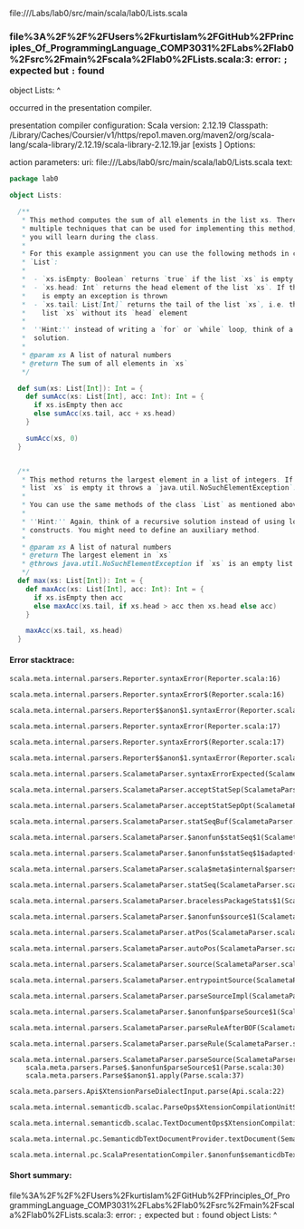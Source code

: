 file://<WORKSPACE>/Labs/lab0/src/main/scala/lab0/Lists.scala
### file%3A%2F%2F%2FUsers%2Fkurtislam%2FGitHub%2FPrinciples_Of_ProgrammingLanguage_COMP3031%2FLabs%2Flab0%2Fsrc%2Fmain%2Fscala%2Flab0%2FLists.scala:3: error: `;` expected but `:` found
object Lists:
            ^

occurred in the presentation compiler.

presentation compiler configuration:
Scala version: 2.12.19
Classpath:
<HOME>/Library/Caches/Coursier/v1/https/repo1.maven.org/maven2/org/scala-lang/scala-library/2.12.19/scala-library-2.12.19.jar [exists ]
Options:



action parameters:
uri: file://<WORKSPACE>/Labs/lab0/src/main/scala/lab0/Lists.scala
text:
```scala
package lab0

object Lists:

  /**
   * This method computes the sum of all elements in the list xs. There are
   * multiple techniques that can be used for implementing this method, and
   * you will learn during the class.
   *
   * For this example assignment you can use the following methods in class
   * `List`:
   *
   *  - `xs.isEmpty: Boolean` returns `true` if the list `xs` is empty
   *  - `xs.head: Int` returns the head element of the list `xs`. If the list
   *    is empty an exception is thrown
   *  - `xs.tail: List[Int]` returns the tail of the list `xs`, i.e. the the
   *    list `xs` without its `head` element
   *
   *  ''Hint:'' instead of writing a `for` or `while` loop, think of a recursive
   *  solution.
   *
   * @param xs A list of natural numbers
   * @return The sum of all elements in `xs`
   */

  def sum(xs: List[Int]): Int = {
    def sumAcc(xs: List[Int], acc: Int): Int = {
      if xs.isEmpty then acc
      else sumAcc(xs.tail, acc + xs.head) 
    }

    sumAcc(xs, 0)
  }


  /**
   * This method returns the largest element in a list of integers. If the
   * list `xs` is empty it throws a `java.util.NoSuchElementException`.
   *
   * You can use the same methods of the class `List` as mentioned above.
   *
   * ''Hint:'' Again, think of a recursive solution instead of using looping
   * constructs. You might need to define an auxiliary method.
   *
   * @param xs A list of natural numbers
   * @return The largest element in `xs`
   * @throws java.util.NoSuchElementException if `xs` is an empty list
   */
  def max(xs: List[Int]): Int = {
    def maxAcc(xs: List[Int], acc: Int): Int = {
      if xs.isEmpty then acc
      else maxAcc(xs.tail, if xs.head > acc then xs.head else acc)
    }

    maxAcc(xs.tail, xs.head)
  }

```



#### Error stacktrace:

```
scala.meta.internal.parsers.Reporter.syntaxError(Reporter.scala:16)
	scala.meta.internal.parsers.Reporter.syntaxError$(Reporter.scala:16)
	scala.meta.internal.parsers.Reporter$$anon$1.syntaxError(Reporter.scala:22)
	scala.meta.internal.parsers.Reporter.syntaxError(Reporter.scala:17)
	scala.meta.internal.parsers.Reporter.syntaxError$(Reporter.scala:17)
	scala.meta.internal.parsers.Reporter$$anon$1.syntaxError(Reporter.scala:22)
	scala.meta.internal.parsers.ScalametaParser.syntaxErrorExpected(ScalametaParser.scala:394)
	scala.meta.internal.parsers.ScalametaParser.acceptStatSep(ScalametaParser.scala:450)
	scala.meta.internal.parsers.ScalametaParser.acceptStatSepOpt(ScalametaParser.scala:452)
	scala.meta.internal.parsers.ScalametaParser.statSeqBuf(ScalametaParser.scala:4107)
	scala.meta.internal.parsers.ScalametaParser.$anonfun$statSeq$1(ScalametaParser.scala:4096)
	scala.meta.internal.parsers.ScalametaParser.$anonfun$statSeq$1$adapted(ScalametaParser.scala:4096)
	scala.meta.internal.parsers.ScalametaParser.scala$meta$internal$parsers$ScalametaParser$$listBy(ScalametaParser.scala:562)
	scala.meta.internal.parsers.ScalametaParser.statSeq(ScalametaParser.scala:4096)
	scala.meta.internal.parsers.ScalametaParser.bracelessPackageStats$1(ScalametaParser.scala:4285)
	scala.meta.internal.parsers.ScalametaParser.$anonfun$source$1(ScalametaParser.scala:4288)
	scala.meta.internal.parsers.ScalametaParser.atPos(ScalametaParser.scala:325)
	scala.meta.internal.parsers.ScalametaParser.autoPos(ScalametaParser.scala:369)
	scala.meta.internal.parsers.ScalametaParser.source(ScalametaParser.scala:4264)
	scala.meta.internal.parsers.ScalametaParser.entrypointSource(ScalametaParser.scala:4291)
	scala.meta.internal.parsers.ScalametaParser.parseSourceImpl(ScalametaParser.scala:119)
	scala.meta.internal.parsers.ScalametaParser.$anonfun$parseSource$1(ScalametaParser.scala:116)
	scala.meta.internal.parsers.ScalametaParser.parseRuleAfterBOF(ScalametaParser.scala:58)
	scala.meta.internal.parsers.ScalametaParser.parseRule(ScalametaParser.scala:53)
	scala.meta.internal.parsers.ScalametaParser.parseSource(ScalametaParser.scala:116)
	scala.meta.parsers.Parse$.$anonfun$parseSource$1(Parse.scala:30)
	scala.meta.parsers.Parse$$anon$1.apply(Parse.scala:37)
	scala.meta.parsers.Api$XtensionParseDialectInput.parse(Api.scala:22)
	scala.meta.internal.semanticdb.scalac.ParseOps$XtensionCompilationUnitSource.toSource(ParseOps.scala:15)
	scala.meta.internal.semanticdb.scalac.TextDocumentOps$XtensionCompilationUnitDocument.toTextDocument(TextDocumentOps.scala:161)
	scala.meta.internal.pc.SemanticdbTextDocumentProvider.textDocument(SemanticdbTextDocumentProvider.scala:54)
	scala.meta.internal.pc.ScalaPresentationCompiler.$anonfun$semanticdbTextDocument$1(ScalaPresentationCompiler.scala:469)
```
#### Short summary: 

file%3A%2F%2F%2FUsers%2Fkurtislam%2FGitHub%2FPrinciples_Of_ProgrammingLanguage_COMP3031%2FLabs%2Flab0%2Fsrc%2Fmain%2Fscala%2Flab0%2FLists.scala:3: error: `;` expected but `:` found
object Lists:
            ^